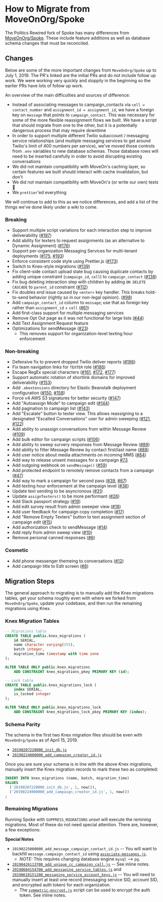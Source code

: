 # How to Migrate from MoveOnOrg/Spoke

The Politics Rewired fork of Spoke has many differences from [MoveOnOrg/Spoke](https://www.github.com/MoveOnOrg/Spoke). These include feature additions as well as database schema changes that must be reconciled.

## Changes

Below are some of the more important changes from `MoveOnOrg/Spoke` up to July 1, 2019. The PR's linked are the initial PRs and do not include follow up work. We were working very quickly and sloppily in the beginning so the earlier PRs have lots of follow up work.

An overview of the main difficulties and sources of difference:

- Instead of associating messages to campaign_contacts via `cell = contact_number` and `assignment_id = assignment_id`, we have a foreign
  key on `message` that points to `campaign_contact`. This was necessary for some of the more flexible reassignment flows we built. We have
  a script that should migrate from one to the other, but it is a potentially dangerous process that may require downtime
- In order to support multiple different Twilio subaccount / messaging service relationships (and multiple messaging services to get
  around Twilio's limit of 400 numbers per service), we've moved those controls from `.env` variables to new database schemas. Those
  database rows will need to be inserted carefully in order to avoid disrupting existing conversations
- We did not maintain compatibility with MoveOn's caching layer, so certain features we built should interact with cache invalidation, but
  don't
- We did not maintain compatibility with MoveOn's (or write our own) tests 😬
- We `prettier`'ed everything

We will continue to add to this as we notice differences, and add a list of the things we've done likely under a wiki to come.

### Breaking

- Support multiple script variations for each interaction step to improve deliverability ([#197](https://github.com/politics-rewired/Spoke/pull/197))
- Add ability for texters to request assignments (as an alternative to Dynamic Assignment) ([#176](https://github.com/politics-rewired/Spoke/pull/176))
- Support per-organization Messaging Services for multi-tenant deployments ([#175](https://github.com/politics-rewired/Spoke/pull/175), [#193](https://github.com/politics-rewired/Spoke/pull/193))
- Enforce consistent code style using Prettier.js ([#173](https://github.com/politics-rewired/Spoke/pull/173))
- Switch to Knex-style migrations ([#139](https://github.com/politics-rewired/Spoke/pull/139))
- Fix client-side contact upload state bug causing duplicate contacts by adding unique constraint (`campaign_id`, `cell`) to `campaign_contact` ([#138](https://github.com/politics-rewired/Spoke/pull/138))
- Fix bug deleting interaction step with children by adding `ON DELETE CASCADE` to `parent_id` constraint ([#112](https://github.com/politics-rewired/Spoke/pull/112))
- Fix doubles end issue caused by `<enter>` key handler. This breaks hold-to-send behavior (rightly so in our non-legal opinion). ([#98](https://github.com/politics-rewired/Spoke/pull/98))
- Add `campaign_contact_id` column to `message`; use that as foreign key rather than `assignment_id` + `cell` ([#61](https://github.com/politics-rewired/Spoke/pull/61))
- Add first-class support for multiple messaging services
- Remove Opt Out page as it was not functional for large lists ([#44](https://github.com/politics-rewired/Spoke/pull/44))
- Add Text Assignment Request feature
- Optimizations for sendMessage ([#23](https://github.com/politics-rewired/Spoke/pull/23))
  - This removes support for organization-level texting hour enforcement

### Non-breaking

- Defensive fix to prevent dropped Twilio deliver reports ([#196](https://github.com/politics-rewired/Spoke/pull/196))
- Fix team navigation links for `TEXTER` role ([#186](https://github.com/politics-rewired/Spoke/pull/186))
- Escape RegEx special characters ([#161](https://github.com/politics-rewired/Spoke/pull/161), [#172](https://github.com/politics-rewired/Spoke/pull/172), [#177](https://github.com/politics-rewired/Spoke/pull/177))
- Support automatic rotation of shortlink domains for improved deliverability ([#153](https://github.com/politics-rewired/Spoke/pull/153))
- Add `.ebextensions` directory for Elastic Beanstalk deployment configuration ([#150](https://github.com/politics-rewired/Spoke/pull/150), [#158](https://github.com/politics-rewired/Spoke/pull/158))
- Force v4 AWS S3 signatures for better security ([#147](https://github.com/politics-rewired/Spoke/pull/147))
- Add "Autoassign Mode" to campaign edit ([#144](https://github.com/politics-rewired/Spoke/pull/144))
- Add pagination to campaign list ([#143](https://github.com/politics-rewired/Spoke/pull/143))
- Add "Escalate" button to texter view. This allows reassigning to a designated "Escalted Conversations" user for admin sweeping ([#121](https://github.com/politics-rewired/Spoke/pull/121), [#122](https://github.com/politics-rewired/Spoke/pull/122))
- Add ability to unassign conversations from within Message Review ([#109](https://github.com/politics-rewired/Spoke/pull/109))
- Add bulk editor for campaign scripts ([#106](https://github.com/politics-rewired/Spoke/pull/106))
- Add ability to sweep survery responses from Message Review ([#89](https://github.com/politics-rewired/Spoke/pull/89))
- Add ability to filter Message Review by contact first/last name ([#88](https://github.com/politics-rewired/Spoke/pull/88))
- Add user notice about media attachments on incoming MMS ([#84](https://github.com/politics-rewired/Spoke/pull/84))
- Add way to release unsent messages for a campaign [#73](https://github.com/politics-rewired/Spoke/pull/73)
- Add outgoing webhook on `sendMessage()` ([#59](https://github.com/politics-rewired/Spoke/pull/59))
- Add protected endpoint to remotely remove contacts from a campaign ([#47](https://github.com/politics-rewired/Spoke/pull/47))
- Add way to mark a campaign for second pass ([#39](https://github.com/politics-rewired/Spoke/pull/39), [#67](https://github.com/politics-rewired/Spoke/pull/67))
- Add texting hour enforcement at the campaign level ([#36](https://github.com/politics-rewired/Spoke/pull/36))
- Update text sending to be asyncronous ([#31](https://github.com/politics-rewired/Spoke/pull/31))
- Update `assignTexters()` to be more performant ([#26](https://github.com/politics-rewired/Spoke/pull/26))
- Add Slack passport strategy ([#19](https://github.com/politics-rewired/Spoke/pull/19))
- Add edit survey result from admin sweeper view ([#18](https://github.com/politics-rewired/Spoke/pull/18))
- Add user feedback for campaign copy completion ([#17](https://github.com/politics-rewired/Spoke/pull/17))
- Add "Remove Empty Texters" button to text assignment section of campaign edit ([#15](https://github.com/politics-rewired/Spoke/pull/15))
- Add authorization check to sendMessage ([#14](https://github.com/politics-rewired/Spoke/pull/14))
- Add reply from admin sweep view ([#10](https://github.com/politics-rewired/Spoke/pull/10))
- Remove personal canned responses ([#6](https://github.com/politics-rewired/Spoke/pull/6))

### Cosmetic

- Add phone messenger themeing to conversations ([#12](https://github.com/politics-rewired/Spoke/pull/12))
- Add campaign title to Edit screen ([#8](https://github.com/politics-rewired/Spoke/pull/8))

## Migration Steps

The general approach to migrating is to manually add the Knex migrations tables, get your schema roughly even with where we forked from `MoveOnOrg/Spoke`, update your codebase, and then run the remaining migrations using Knex.

### Knex Migration Tables

```sql
-- Migrations table
CREATE TABLE public.knex_migrations (
    id SERIAL,
    name character varying(255),
    batch integer,
    migration_time timestamp with time zone
);

ALTER TABLE ONLY public.knex_migrations
    ADD CONSTRAINT knex_migrations_pkey PRIMARY KEY (id);

-- Lock table
CREATE TABLE public.knex_migrations_lock (
    index SERIAL,
    is_locked integer
);

ALTER TABLE ONLY public.knex_migrations_lock
    ADD CONSTRAINT knex_migrations_lock_pkey PRIMARY KEY (index);
```

### Schema Parity

The schema in the first two Knex migration files should be even with `MoveOnOrg/Spoke` as of April 15, 2019.

- [`20190207220000_init_db.js`](../migrations/20190207220000_init_db.js)
- [`20190224000000_add_campaign_creator_id.js`](../migrations/20190224000000_add_campaign_creator_id.js)

Once you are sure your schema is in line with the above Knex migrations, manually insert the Knex migration records to mark these two as completed:

```sql
INSERT INTO knex_migrations (name, batch, migration_time)
VALUES
  ('20190207220000_init_db.js', 1, now()),
  ('20190224000000_add_campaign_creator_id.js', 1, now())
;
```

### Remaining Migrations

Running Spoke with `SUPPRESS_MIGRATIONS` _unset_ will execute the remining migrations. Most of these do not need special attention. There are, however, a few exceptions:

**Special Notes**

- `20190225000000_add_message_campaign_contact_id.js` -- You will want to backfill `message.campaign_contact_id` using [`associate-messages.js`](../dev-tools/associate-messages.js).
  - _NOTE:_ This requires changing database engine `mysql` --> `pg`.
- [`20190426113700_add_unique_cc_campaign_call.js`](../migrations/20190426113700_add_unique_cc_campaign_call.js) -- See inline notes.
- [`20190604154700_add_messaging_service_tables.js`](../migrations/20190604154700_add_messaging_service_tables.js) and [`20190618151200_messaging_service_account_keys.js`](../migrations/20190618151200_messaging_service_account_keys.js) -- You will need to manually insert at least one record (messaging service SID, account SID, and encrypted auth token) for each organization.
  - The [`symmetric-encrypt.js`](../dev-tools/symmetric-encrypt.js) script can be used to encrypt the auth token. See inline notes.
